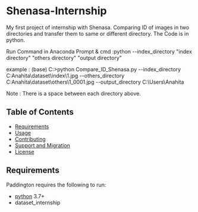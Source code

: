 # Shenasa-Internship
My first project of internship with Shenasa.
Comparing ID of images in two directories and transfer them to same or different directory. The Code is in python.

Run Command in Anaconda Prompt & cmd :python --index_directory "index directory" "others directory" "output directory"

example : 
(base) C:\>python Compare_ID_Shenasa.py --index_directory C:Anahita\dataset\index\1.jpg --others_directory C:Anahita\dataset\others\1_0001.jpg
--output_directory C:\Users\Anahita

Note : There is a space between each directory above.

Table of Contents
-----------------

  * [Requirements](#requirements)
  * [Usage](#usage)
  * [Contributing](#contributing)
  * [Support and Migration](#support-and-migration)
  * [License](#license)

Requirements
------------

Paddington requires the following to run:

  * [python][python] 3.7+
  * dataset_internship


[python]: https://www.python.org/downloads/
